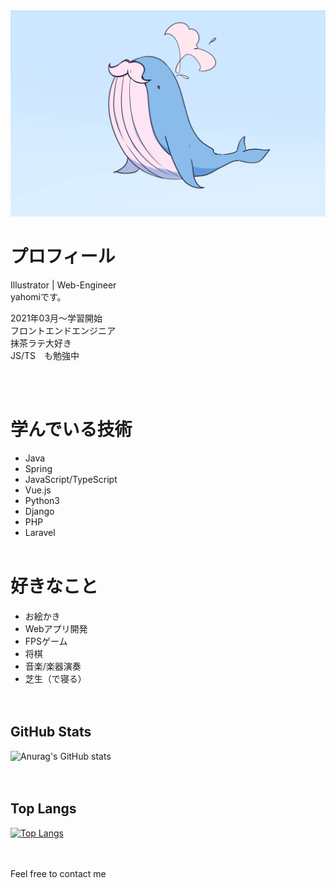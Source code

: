 <img src="kujira-hige.png">

# プロフィール
Illustrator | Web-Engineer<br>
yahomiです。

2021年03月〜学習開始<br>
フロントエンドエンジニア<br>
抹茶ラテ大好き<br>
JS/TS　も勉強中


<br><br>

# 学んでいる技術
- Java
- Spring
- JavaScript/TypeScript
- Vue.js
- Python3
- Django
- PHP
- Laravel
<br><br>

# 好きなこと
- お絵かき
- Webアプリ開発
- FPSゲーム
- 将棋
- 音楽/楽器演奏
- 芝生（で寝る）
<br><br><br>

## GitHub Stats
![Anurag's GitHub stats](https://github-readme-stats.vercel.app/api?username=yahomi-dev&show_icons=true&theme=dracula)
<br><br><br>

## Top Langs 
[![Top Langs](https://github-readme-stats.vercel.app/api/top-langs/?username=yahomi-dev&layout=compact&theme=dracula)](https://github.com/anuraghazra/github-readme-stats)
<br><br><br>

Feel free to contact me

